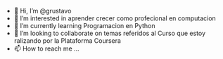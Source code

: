 - 👋 Hi, I’m @grustavo
- 👀 I’m interested in  aprender crecer como profecional en computacion
- 🌱 I’m currently learning  Programacion  en  Python
- 💞️ I’m looking to collaborate on  temas  referidos  al Curso que  estoy ralizando por la Plataforma Coursera
- 📫 How to reach me ...

<!---
grustavo/grustavo is a ✨ special ✨ repository because its `README.md` (this file) appears on your GitHub profile.
You can click the Preview link to take a look at your changes.
